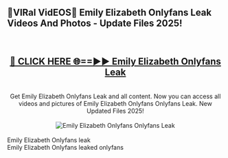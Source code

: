 <h2>🔴VIRal VidEOS🔴 Emily Elizabeth Onlyfans Leak Videos And Photos - Update Files 2025!</h2>
<br>
<div align="center">
<h2><a href="https://213.232.235.80/live/video.php?q=emily-elizabeth-onlyfans" rel="nofollow">🔴 CLICK HERE 🌐==►► Emily Elizabeth Onlyfans Leak</a></h2>
<br>
Get Emily Elizabeth Onlyfans Leak and all content. Now you can access all videos and pictures of Emily Elizabeth Onlyfans Onlyfans Leak. New Updated Files 2025!
<br>
<br>
<a href="https://213.232.235.80/live/video.php?q=emily-elizabeth-onlyfans" rel="nofollow" data-target="animated-image.originalLink"><img src="https://i.imgur.com/dJHk4Zq.gif" alt="Emily Elizabeth Onlyfans Onlyfans Leak" style="max-width: 100%; display: inline-block;" data-target="animated-image.originalImage"></a>
</div>
<br>
Emily Elizabeth Onlyfans leak<br>
Emily Elizabeth Onlyfans leaked onlyfans